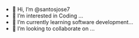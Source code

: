 - 👋 Hi, I’m @santosjose7
- 👀 I’m interested in Coding ...
- 🌱 I’m currently learning software development...
- 💞️ I’m looking to collaborate on ...


<!---
santosjose7/santosjose7 is a ✨ special ✨ repository because its `README.md` (this file) appears on your GitHub profile.
You can click the Preview link to take a look at your changes.
--->
